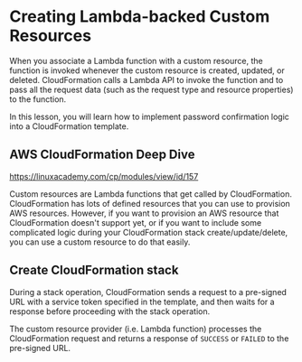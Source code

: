 # Creating Lambda-backed Custom Resources

When you associate a Lambda function with a custom resource, the function is invoked whenever the custom resource is created, updated, or deleted. CloudFormation calls a Lambda API to invoke the function and to pass all the request data (such as the request type and resource properties) to the function.

In this lesson, you will learn how to implement password confirmation logic into a CloudFormation template.

## AWS CloudFormation Deep Dive

<https://linuxacademy.com/cp/modules/view/id/157>

Custom resources are Lambda functions that get called by CloudFormation. CloudFormation has lots of defined resources that you can use to provision AWS resources. However, if you want to provision an AWS resource that CloudFormation doesn't support yet, or if you want to include some complicated logic during your CloudFormation stack create/update/delete, you can use a custom resource to do that easily.

## Create CloudFormation stack

During a stack operation, CloudFormation sends a request to a pre-signed URL with a service token specified in the template, and then waits for a response before proceeding with the stack operation.

The custom resource provider (i.e. Lambda function) processes the CloudFormation request and returns a response of `SUCCESS` or `FAILED` to the pre-signed URL.
